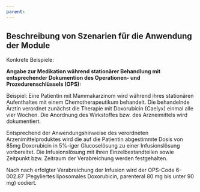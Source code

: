 ```yaml
---
parent: 
---
```

## Beschreibung von Szenarien für die Anwendung der Module

Konkrete Beispiele:

**Angabe zur Medikation während stationärer Behandlung mit entsprechender Dokumention des Operationen- und Prozedurenschlüssels (OPS):**

Beispiel: Eine Patientin mit Mammakarzinom wird während ihres stationären Aufenthaltes mit einem Chemotherapeutikum behandelt. Die behandelnde Ärztin verordnet zunächst die Therapie mit Doxorubicin (Caelyx) einmal alle vier Wochen. Die Anordnung des Wirkstoffes bzw. des Arzneimittels wird dokumentiert.

Entsprechend der Anwendungshinweise des verordneten Arzenimittelproduktes wird die auf die Patientin abgestimmte Dosis von 85mg Doxorubicin in 5%-iger Glucoselösung zu einer Infusionslösung vorbereitet. Die Infusionslösung mit ihren Einzelbestandteilen sowie Zeitpunkt bzw. Zeitraum der Verabreichung werden festgehalten.

Nach nach erfolgter Verabreichung der Infusion wird der OPS-Code 6-002.87 (Pegyliertes liposomales Doxorubicin, parenteral 80 mg bis unter 90 mg) codiert.
